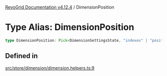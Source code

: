 [RevoGrid Documentation v4.12.4](README.md) / DimensionPosition

# Type Alias: DimensionPosition

```ts
type DimensionPosition: Pick<DimensionSettingsState, "indexes" | "positionIndexes" | "originItemSize" | "positionIndexToItem">;
```

## Defined in

[src/store/dimension/dimension.helpers.ts:9](https://github.com/revolist/revogrid/blob/648f56ecfc5430eb0184373ea33dd565a6a33bb9/src/store/dimension/dimension.helpers.ts#L9)

